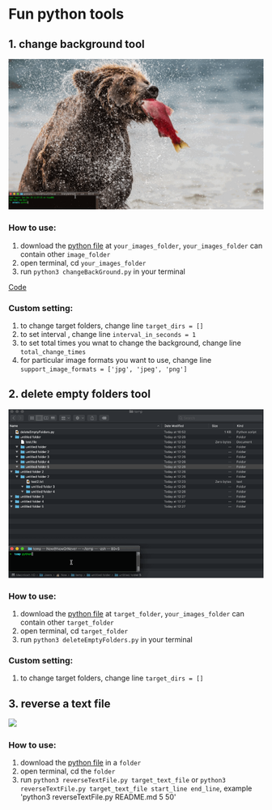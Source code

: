# Fun python tools

## 1. change background tool

![](./changeBackGround/changeBackgroundEffect.gif)

### How to use:
1. download the [python file](./changeBackGround/changeBackGround.py) at  `your_images_folder`, `your_images_folder` can contain other `image_folder`
2. open terminal, cd `your_images_folder`
3. run `python3 changeBackGround.py` in your terminal

[Code](./changeBackGround/changeBackGround.py)
### Custom setting:
1. to change target folders, change line `target_dirs = []`
2. to set interval , change line `interval_in_seconds = 1`
3. to set total times you wnat to change the background, change line `total_change_times`
4. for particular image formats you want to use, change line `support_image_formats = ['jpg', 'jpeg', 'png']`



## 2. delete empty folders tool
![](./deleteEmptyFolders/deleteEmptyFoldersEffect.gif)

### How to use:
1. download the [python file](./deleteEmptyFolders/deleteEmptyFolders.py) at  `target_folder`, `your_images_folder` can contain other `target_folder`
2. open terminal, cd `target_folder`
3. run `python3 deleteEmptyFolders.py` in your terminal

### Custom setting:
1. to change target folders, change line `target_dirs = []`


## 3. reverse a text file
![](./reverseTextFile/reverseTextFileEffect.gif)

### How to use:
1. download the [python file](./reverseTextFile/reverseTextFile.py) in a `folder`
2. open terminal, cd the `folder`
3. run `python3 reverseTextFile.py target_text_file` or `python3 reverseTextFile.py target_text_file start_line end_line`, example 'python3 reverseTextFile.py README.md 5 50'
